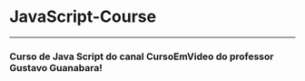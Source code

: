# JavaScript-Course
***

### Curso de Java Script do canal CursoEmVideo do professor Gustavo Guanabara!
